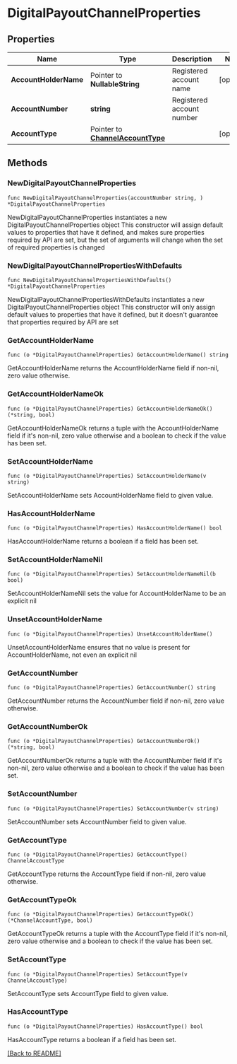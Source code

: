 # DigitalPayoutChannelProperties

## Properties

Name | Type | Description | Notes
------------ | ------------- | ------------- | -------------
**AccountHolderName** | Pointer to **NullableString** | Registered account name | [optional] 
**AccountNumber** | **string** | Registered account number | 
**AccountType** | Pointer to [**ChannelAccountType**](ChannelAccountType.md) |  | [optional] 

## Methods

### NewDigitalPayoutChannelProperties

`func NewDigitalPayoutChannelProperties(accountNumber string, ) *DigitalPayoutChannelProperties`

NewDigitalPayoutChannelProperties instantiates a new DigitalPayoutChannelProperties object
This constructor will assign default values to properties that have it defined,
and makes sure properties required by API are set, but the set of arguments
will change when the set of required properties is changed

### NewDigitalPayoutChannelPropertiesWithDefaults

`func NewDigitalPayoutChannelPropertiesWithDefaults() *DigitalPayoutChannelProperties`

NewDigitalPayoutChannelPropertiesWithDefaults instantiates a new DigitalPayoutChannelProperties object
This constructor will only assign default values to properties that have it defined,
but it doesn't guarantee that properties required by API are set

### GetAccountHolderName

`func (o *DigitalPayoutChannelProperties) GetAccountHolderName() string`

GetAccountHolderName returns the AccountHolderName field if non-nil, zero value otherwise.

### GetAccountHolderNameOk

`func (o *DigitalPayoutChannelProperties) GetAccountHolderNameOk() (*string, bool)`

GetAccountHolderNameOk returns a tuple with the AccountHolderName field if it's non-nil, zero value otherwise
and a boolean to check if the value has been set.

### SetAccountHolderName

`func (o *DigitalPayoutChannelProperties) SetAccountHolderName(v string)`

SetAccountHolderName sets AccountHolderName field to given value.

### HasAccountHolderName

`func (o *DigitalPayoutChannelProperties) HasAccountHolderName() bool`

HasAccountHolderName returns a boolean if a field has been set.

### SetAccountHolderNameNil

`func (o *DigitalPayoutChannelProperties) SetAccountHolderNameNil(b bool)`

 SetAccountHolderNameNil sets the value for AccountHolderName to be an explicit nil

### UnsetAccountHolderName
`func (o *DigitalPayoutChannelProperties) UnsetAccountHolderName()`

UnsetAccountHolderName ensures that no value is present for AccountHolderName, not even an explicit nil
### GetAccountNumber

`func (o *DigitalPayoutChannelProperties) GetAccountNumber() string`

GetAccountNumber returns the AccountNumber field if non-nil, zero value otherwise.

### GetAccountNumberOk

`func (o *DigitalPayoutChannelProperties) GetAccountNumberOk() (*string, bool)`

GetAccountNumberOk returns a tuple with the AccountNumber field if it's non-nil, zero value otherwise
and a boolean to check if the value has been set.

### SetAccountNumber

`func (o *DigitalPayoutChannelProperties) SetAccountNumber(v string)`

SetAccountNumber sets AccountNumber field to given value.


### GetAccountType

`func (o *DigitalPayoutChannelProperties) GetAccountType() ChannelAccountType`

GetAccountType returns the AccountType field if non-nil, zero value otherwise.

### GetAccountTypeOk

`func (o *DigitalPayoutChannelProperties) GetAccountTypeOk() (*ChannelAccountType, bool)`

GetAccountTypeOk returns a tuple with the AccountType field if it's non-nil, zero value otherwise
and a boolean to check if the value has been set.

### SetAccountType

`func (o *DigitalPayoutChannelProperties) SetAccountType(v ChannelAccountType)`

SetAccountType sets AccountType field to given value.

### HasAccountType

`func (o *DigitalPayoutChannelProperties) HasAccountType() bool`

HasAccountType returns a boolean if a field has been set.


[[Back to README]](../../README.md)


